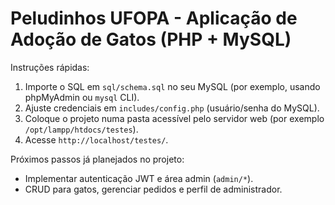# Peludinhos UFOPA - Aplicação de Adoção de Gatos (PHP + MySQL)

Instruções rápidas:

1. Importe o SQL em `sql/schema.sql` no seu MySQL (por exemplo, usando phpMyAdmin ou `mysql` CLI).
2. Ajuste credenciais em `includes/config.php` (usuário/senha do MySQL).
3. Coloque o projeto numa pasta acessível pelo servidor web (por exemplo `/opt/lampp/htdocs/testes`).
4. Acesse `http://localhost/testes/`.

Próximos passos já planejados no projeto:
- Implementar autenticação JWT e área admin (`admin/*`).
- CRUD para gatos, gerenciar pedidos e perfil de administrador.
